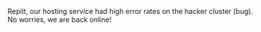 Replit, our hosting service had high error rates on the hacker cluster (bug). No worries, we are back online!